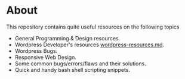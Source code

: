 # About 
This repository contains quite useful resources on the following topics

* General Programming & Design resources.
* Wordpress Developer's resources [wordpress-resources.md](wordpress-resources.md).
* Wordpress Bugs.
* Responsive Web Design.
* Some common bugs/errors/flaws and their solutions.
* Quick and handy bash shell scripting snippets.






